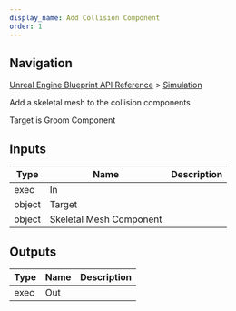 ```yaml
---
display_name: Add Collision Component
order: 1
---
```

## Navigation

[Unreal Engine Blueprint API Reference](https://dev.epicgames.com/documentation/en-us/unreal-engine/BlueprintAPI) > [Simulation](https://dev.epicgames.com/documentation/en-us/unreal-engine/BlueprintAPI/Simulation)

Add a skeletal mesh to the collision components

Target is Groom Component

## Inputs

| Type | Name | Description |
| --- | --- | --- |
| exec | In |  |
| object | Target |  |
| object | Skeletal Mesh Component |  |

## Outputs

| Type | Name | Description |
| --- | --- | --- |
| exec | Out |  |
